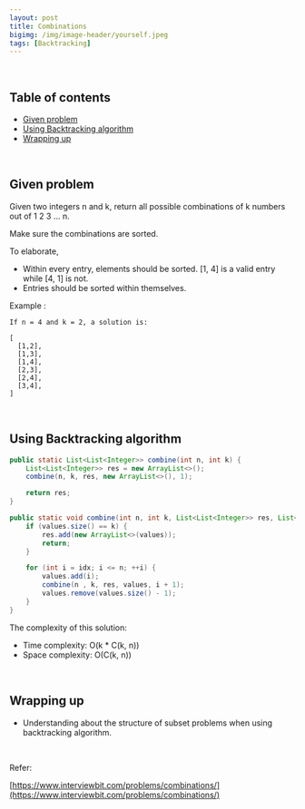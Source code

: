 ```yaml
---
layout: post
title: Combinations
bigimg: /img/image-header/yourself.jpeg
tags: [Backtracking]
---
```





<br>

## Table of contents

- [Given problem](#given-problem)
- [Using Backtracking algorithm](#using-backtracking-algorithm)
- [Wrapping up](#wrapping-up)


<br>

## Given problem

Given two integers n and k, return all possible combinations of k numbers out of 1 2 3 ... n.

Make sure the combinations are sorted.

To elaborate,
- Within every entry, elements should be sorted. [1, 4] is a valid entry while [4, 1] is not.
- Entries should be sorted within themselves.

Example :

```
If n = 4 and k = 2, a solution is:

[
  [1,2],
  [1,3],
  [1,4],
  [2,3],
  [2,4],
  [3,4],
]
```

<br>

## Using Backtracking algorithm


```java
public static List<List<Integer>> combine(int n, int k) {
    List<List<Integer>> res = new ArrayList<>();
    combine(n, k, res, new ArrayList<>(), 1);

    return res;
}

public static void combine(int n, int k, List<List<Integer>> res, List<Integer> values, int idx) {
    if (values.size() == k) {
        res.add(new ArrayList<>(values));
        return;
    }

    for (int i = idx; i <= n; ++i) {
        values.add(i);
        combine(n , k, res, values, i + 1);
        values.remove(values.size() - 1);
    }
}
```

The complexity of this solution:
- Time complexity: O(k * C(k, n))
- Space complexity: O(C(k, n))

<br>

## Wrapping up

- Understanding about the structure of subset problems when using backtracking algorithm.


<br>

Refer:

[https://www.interviewbit.com/problems/combinations/](https://www.interviewbit.com/problems/combinations/)